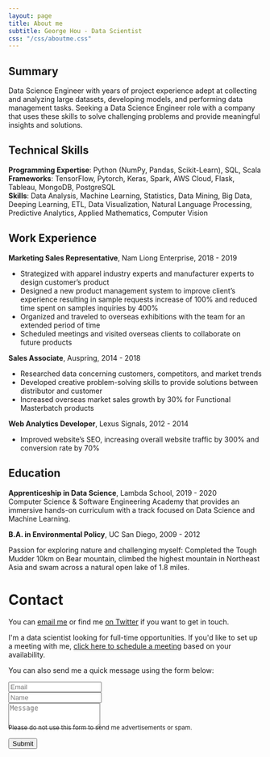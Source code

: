 ```yaml
---
layout: page
title: About me
subtitle: George Hou - Data Scientist
css: "/css/aboutme.css"
---
```

<span class="fa fa-user about-icon"></span>
## Summary
Data Science Engineer with years of project experience adept at collecting and analyzing large datasets, developing models, and performing data management tasks. Seeking a Data Science Engineer role with a company that uses these skills to solve challenging problems and provide meaningful insights and solutions.

<span class="fa fa-code about-icon"></span>
## Technical Skills
**Programming Expertise**: Python (NumPy, Pandas, Scikit-Learn), SQL, Scala
<br>
**Frameworks**: TensorFlow, Pytorch, Keras, Spark, AWS Cloud, Flask, Tableau, MongoDB, PostgreSQL
<br>
**Skills**: Data Analysis, Machine Learning, Statistics, Data Mining, Big Data, Deeping Learning, ETL, Data Visualization, Natural Language Processing, Predictive Analytics, Applied Mathematics, Computer Vision

<span class="fa fa-briefcase about-icon"></span>
## Work Experience
**Marketing Sales Representative**, Nam Liong Enterprise, 2018 - 2019
- Strategized with apparel industry experts and manufacturer experts to design customer’s product
- Designed a new product management system to improve client’s experience resulting in sample requests increase of 100% and reduced time spent on samples inquiries by 400%
- Organized and traveled to overseas exhibitions with the team for an extended period of time
- Scheduled meetings and visited overseas clients to collaborate on future products

**Sales Associate**, Auspring, 2014 - 2018
- Researched data concerning customers, competitors, and market trends
- Developed creative problem-solving skills to provide solutions between distributor and customer
- Increased overseas market sales growth by 30% for Functional Masterbatch products

**Web Analytics Developer**, Lexus Signals, 2012 - 2014
- Improved website’s SEO, increasing overall website traffic by 300% and conversion rate by 70%

<span class="fa fa-graduation-cap about-icon"></span>
## Education
**Apprenticeship in Data Science**, Lambda School, 2019 - 2020
<br>
Computer Science & Software Engineering Academy that provides an immersive hands-on curriculum with a track focused on Data Science and Machine Learning.

**B.A. in Environmental Policy**, UC San Diego, 2009 - 2012

<span class="fa fa-heart about-icon"></span>
Passion for exploring nature and challenging myself: Completed the Tough Mudder 10km on Bear mountain, climbed the highest mountain in Northeast Asia and swam across a natural open lake of 1.8 miles.

<span class="fa fa-envelope about-icon"></span>
# Contact
<p>You can <a href="mailto:georgehou2008@gmail.com?subject=Hello from gyhou.com">email me</a> or find me <a href="https://twitter.com/gyhou">on Twitter</a> if you want to get in touch.</p>
<p>I'm a data scientist looking for full-time opportunities. If you'd like to set up a meeting with me, <a href="https://calendly.com/gyhou/meeting">click here to schedule a meeting</a> based on your availability.</p>

<form action="https://formspree.io/mgekrkbr" method="POST" class="form" id="contact-form">
  <p>You can also send me a quick message using the form below:</p>
  <div class="row">
    <div class="col-xs-6">
      <input type="email" name="_replyto" class="form-control input-lg" placeholder="Email" title="Email">
    </div>
    <div class="col-xs-6">
      <input type="text" name="name" class="form-control input-lg" placeholder="Name" title="Name">
    </div>
  </div>
  <input type="hidden" name="_subject" value="New submission from gyhou.com">
  <textarea type="text" name="content" class="form-control input-lg" placeholder="Message" title="Message" required="required" rows="3"></textarea>
  <input type="text" name="_gotcha" style="display:none">
  <input type="hidden" name="_next" value="?message=Your message was sent successfully, thanks!" />
  
  <div style="font-size: 12px; margin: -10px 0 10px;">Please do not use this form to send me advertisements or spam.</div>
  
  <button type="submit" class="btn btn-lg btn-primary">Submit</button>
  </form>
